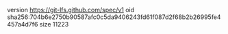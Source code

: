 version https://git-lfs.github.com/spec/v1
oid sha256:704b6e2750b90587afc0c5da9406243fd61f087d2f68b2b26995fe4457a4d7f6
size 11223
